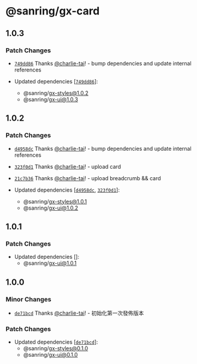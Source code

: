 # @sanring/gx-card

## 1.0.3

### Patch Changes

- [`749dd86`](https://github.com/jack755051/gxcella/commit/749dd869d3d3a9550d7d4740a0b2a12488bd5f03) Thanks [@charlie-tai](https://github.com/charlie-tai)! - bump dependencies and update internal references

- Updated dependencies [[`749dd86`](https://github.com/jack755051/gxcella/commit/749dd869d3d3a9550d7d4740a0b2a12488bd5f03)]:
  - @sanring/gx-styles@1.0.2
  - @sanring/gx-ui@1.0.3

## 1.0.2

### Patch Changes

- [`d4958dc`](https://github.com/jack755051/gxcella/commit/d4958dc6741d299eaef81eaba0186501400fd603) Thanks [@charlie-tai](https://github.com/charlie-tai)! - bump dependencies and update internal references

- [`323f0d1`](https://github.com/jack755051/gxcella/commit/323f0d18ca03d68acbce615f09892532b841d359) Thanks [@charlie-tai](https://github.com/charlie-tai)! - upload card

- [`21c7b36`](https://github.com/jack755051/gxcella/commit/21c7b36191da80dd41af32085df4c5e301b1bd2a) Thanks [@charlie-tai](https://github.com/charlie-tai)! - upload breadcrumb && card

- Updated dependencies [[`d4958dc`](https://github.com/jack755051/gxcella/commit/d4958dc6741d299eaef81eaba0186501400fd603), [`323f0d1`](https://github.com/jack755051/gxcella/commit/323f0d18ca03d68acbce615f09892532b841d359)]:
  - @sanring/gx-styles@1.0.1
  - @sanring/gx-ui@1.0.2

## 1.0.1

### Patch Changes

- Updated dependencies []:
  - @sanring/gx-ui@1.0.1

## 1.0.0

### Minor Changes

- [`de71bcd`](https://github.com/jack755051/gxcella/commit/de71bcd959f97001265774d085ca94db621f75ec) Thanks [@charlie-tai](https://github.com/charlie-tai)! - 初始化第一次發佈版本

### Patch Changes

- Updated dependencies [[`de71bcd`](https://github.com/jack755051/gxcella/commit/de71bcd959f97001265774d085ca94db621f75ec)]:
  - @sanring/gx-styles@0.1.0
  - @sanring/gx-ui@0.1.0
